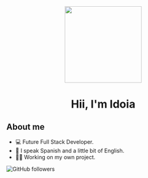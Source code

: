 <div id="header" align="center">
    <img src="https://media.giphy.com/media/umYMU8G2ixG5mJBDo5/giphy.gif" widht="300" height="200">
    <h1 align="center">Hii, I'm Idoia</h1>
</div>

## About me
- 💻 Future Full Stack Developer.
- 👅 I speak Spanish and a little bit of English.
- 💪🏼 Working on my own project.


<img alt="GitHub followers" src="https://img.shields.io/github/followers/imenor-u?style=social">
